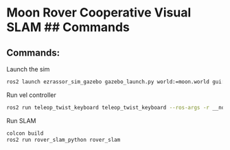 # Moon Rover Cooperative Visual SLAM ## Commands
## Commands:
Launch the sim
```bash
ros2 launch ezrassor_sim_gazebo gazebo_launch.py world:=moon.world gui:=0
```
Run vel controller
```bash
ros2 run teleop_twist_keyboard teleop_twist_keyboard --ros-args -r __node:=teleop_node -r cmd_vel:=/cmd_vel
```
Run SLAM
```bash
colcon build
ros2 run rover_slam_python rover_slam
```
